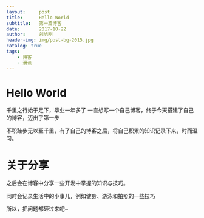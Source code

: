 ```yaml
---
layout:     post
title:      Hello World
subtitle:   第一篇博客
date:       2017-10-22
author:     刘旭刚
header-img: img/post-bg-2015.jpg
catalog: true
tags:
    - 博客
    - 漫谈
---
```


# Hello World

千里之行始于足下，毕业一年多了 一直想写一个自己博客，终于今天搭建了自己的博客，迈出了第一步

不积跬步无以至千里，有了自己的博客之后，将自己积累的知识记录下来，时而温习。

# 关于分享

之后会在博客中分享一些开发中掌握的知识与技巧。

同时会记录生活中的小事儿，例如健身、游泳和拍照的一些技巧


所以，把问题都砸过来吧~



